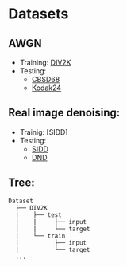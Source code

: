 # Datasets  

## AWGN  
- Training: [DIV2K]()  
- Testing:  
  - [CBSD68]()  
  - [Kodak24]()  

## Real image denoising: 
- Trainig: [SIDD]
- Testing:
  - [SIDD]()  
  - [DND]()  

## Tree:  

  ```
  Dataset
    ├── DIV2K  
    |    ├── test
    |    |     ├── input
    |    |     └── target    
    |    └── train
    |          ├── input
    |          └── target    
    ...

  ```  
